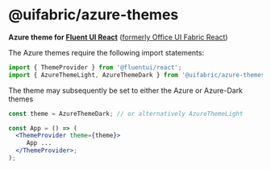 # @uifabric/azure-themes

**Azure theme for [Fluent UI React](https://developer.microsoft.com/en-us/fluentui)**
([formerly Office UI Fabric React](https://developer.microsoft.com/en-us/office/blogs/ui-fabric-is-evolving-into-fluent-ui/))

The Azure themes require the following import statements:

```js
import { ThemeProvider } from '@fluentui/react';
import { AzureThemeLight, AzureThemeDark } from '@uifabric/azure-themes';
```

The theme may subsequently be set to either the Azure or Azure-Dark themes

```jsx
const theme = AzureThemeDark; // or alternatively AzureThemeLight

const App = () => (
  <ThemeProvider theme={theme}>
     App ...
  </ThemeProvider>;
);
```
